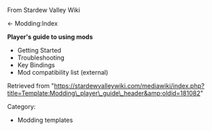 From Stardew Valley Wiki

← Modding:Index

**Player's guide to using mods**

- Getting Started
- Troubleshooting
- Key Bindings
- Mod compatibility list (external)

Retrieved from "https://stardewvalleywiki.com/mediawiki/index.php?title=Template:Modding\_player\_guide\_header&amp;oldid=181082"

Category:

- Modding templates